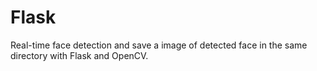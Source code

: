 # Flask
Real-time face detection  and save a image of detected face  in the same directory with Flask and OpenCV.
